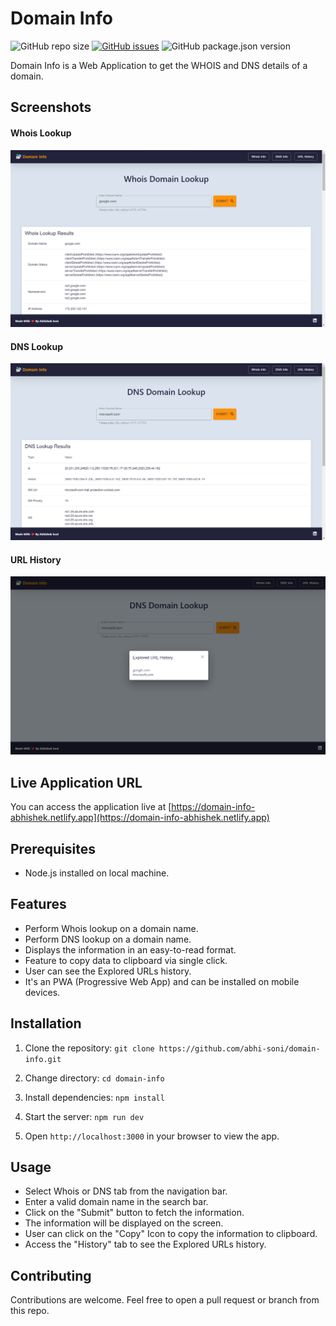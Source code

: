 # Domain Info

![GitHub repo size](https://img.shields.io/github/repo-size/abhi-soni/domain-info)
[![GitHub issues](https://img.shields.io/github/issues/abhi-soni/domain-info)](https://github.com/abhi-soni/domain-info/issues)
![GitHub package.json version](https://img.shields.io/github/package-json/v/abhi-soni/domain-info)

Domain Info is a Web Application to get the WHOIS and DNS details of a domain.

## Screenshots

#### Whois Lookup

![SCREENSHOT-domain-info-abhishek](public/screenshots/Whois.png "Whois Lookup Info for domain")

#### DNS Lookup

![SCREENSHOT-domain-info-abhishek](public/screenshots/DNS.png "DNS Lookup Info for domain")

#### URL History

![SCREENSHOT-domain-info-abhishek](public/screenshots/URL_History.png "URL History")

## Live Application URL

You can access the application live at [https://domain-info-abhishek.netlify.app](https://domain-info-abhishek.netlify.app)

## Prerequisites

- Node.js installed on local machine.

## Features

- Perform Whois lookup on a domain name.
- Perform DNS lookup on a domain name.
- Displays the information in an easy-to-read format.
- Feature to copy data to clipboard via single click.
- User can see the Explored URLs history.
- It's an PWA (Progressive Web App) and can be installed on mobile devices.

## Installation

1. Clone the repository: `git clone https://github.com/abhi-soni/domain-info.git`

2. Change directory: `cd domain-info`
3. Install dependencies: `npm install`
4. Start the server: `npm run dev`
5. Open `http://localhost:3000` in your browser to view the app.

## Usage

- Select Whois or DNS tab from the navigation bar.
- Enter a valid domain name in the search bar.
- Click on the "Submit" button to fetch the information.
- The information will be displayed on the screen.
- User can click on the "Copy" Icon to copy the information to clipboard.
- Access the "History" tab to see the Explored URLs history.

## Contributing

Contributions are welcome. Feel free to open a pull request or branch from this repo.

